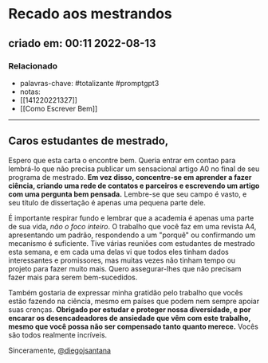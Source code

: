 # Recado aos mestrandos
## criado em: 00:11 2022-08-13

### Relacionado
- palavras-chave: #totalizante #promptgpt3 
- notas: 
- [[141220221327]]
- [[Como Escrever Bem]]

---

## Caros estudantes de mestrado,

Espero que esta carta o encontre bem. Queria entrar em contao para lembrá-lo que não precisa publicar um sensacional artigo A0 no final de seu programa de mestrado. **Em vez disso, concentre-se em aprender a fazer ciência, criando uma rede de contatos e parceiros e escrevendo um artigo com uma pergunta bem pensada.** Lembre-se que seu campo é vasto, e seu título de dissertação é apenas uma pequena parte dele.

É importante respirar fundo e lembrar que a academia é apenas uma parte de sua vida, *não o foco inteiro*. O trabalho que você faz em uma revista A4, apresentando um padrão, respondendo a um "porquê" ou confirmando um mecanismo é suficiente. Tive várias reuniões com estudantes de mestrado esta semana, e em cada uma delas vi que todos eles tinham dados interessantes e promissores, mas muitas vezes não tinham tempo ou projeto para fazer muito mais. Quero assegurar-lhes que não precisam fazer mais para serem bem-sucedidos.

Também gostaria de expressar minha gratidão pelo trabalho que vocês estão fazendo na ciência, mesmo em países que podem nem sempre apoiar suas crenças. **Obrigado por estudar e proteger nossa diversidade, e por encarar os desencadeadores de ansiedade que vêm com este trabalho, mesmo que você possa não ser compensado tanto quanto merece.** Vocês são todos realmente incríveis.

Sinceramente, 
[@diegojsantana](https://twitter.com/diegojsantana)